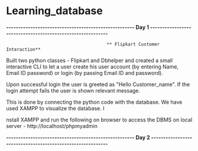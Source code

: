 # Learning_database


**----------------------------------------------------- Day 1 -----------------------------------------------------------**

                                          ** Flipkart Customer Interaction**

Built two python classes -  Flipkart and Dbhelper and created a small interactive CLI to let a user create his user account (by entering Name, Email ID password) or login (by passing Email ID and password). 

Upon successful login the user is greeted as "Hello Customer_name". If the login attempt fails the user is shown relevant message. 

This is done by connecting the python code with the database. We have used XAMPP to visualize the database. I

nstall XAMPP and run the following on browser to access the DBMS on local server -  http://localhost/phpmyadmin

**----------------------------------------------------- Day 2 -----------------------------------------------------------**
